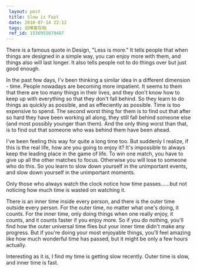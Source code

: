 ```yaml
---
 layout: post
 title: Slow is Fast
 date: 2010-07-14 22:12
 tags: 旧博客存档
 ref_id: 1536955079487
---
```

There is a famous quote in Design, "Less is more." It tells people that when
things are designed in a simple way, you can enjoy more with them, and things
also will last longer. It also tells people not to do things over but just
good enough.

In the past few days, I'v been thinking a similar idea in a different
dimension - time. People nowadays are becoming more impatient. It seems to
them that there are too many things in their lives, and they don't know how to
keep up with everything so that they don't fall behind. So they learn to do
things as quickly as possible, and as effeciently as possible. Time is too
expensive to spend. The second worst thing for them is to find out that after
so hard they have been working all along, they still fall behind someone else
(and most possibly younger than them). And the only thing worst than that, is
to find out that someone who was behind them have been ahead.

I've been feeling this way for quite a long time too. But suddenly I realize,
if this is the real life, how are you going to enjoy it? It's impossible to
always keep the leading place in the game of life. To win one match, you have
to give up all the other matches to focus. Otherwise you will lose to someone
who do this. So you learn to slow down yourself in the unimportant events, and
slow down yourself in the unimportant  moments.

Only those who always watch the clock notice how time passes......but not
noticing how much time is wasted on watching it.

There is an inner time inside every person, and there is the outer time
outside every person. For the outer time, no matter what one's doing, it
counts. For the inner time, only doing things when one really enjoy, it
counts, and it counts faster if you enjoy more. So if you do nothing, you'll
find how the outer universal time flies but your inner time didn't make any
progress. But if you're doing your most enjoyable things, you'll feel amazing
like how much wonderful time has passed, but it might be only a few hours
actually.

Interesting as it is, I find my time is getting slow recently. Outer time is
slow, and inner time is fast.

